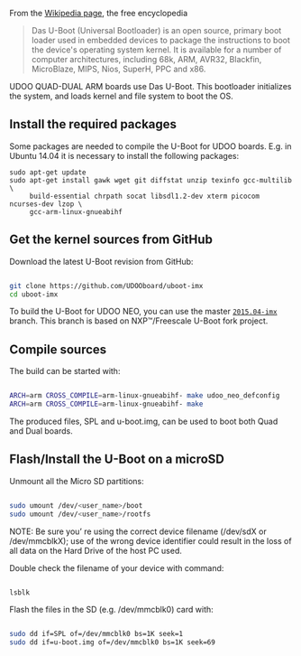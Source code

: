 
From the [Wikipedia page](https://en.wikipedia.org/wiki/Das_U-Boot), the free encyclopedia

>Das U-Boot (Universal Bootloader) is an open source, primary boot loader used in embedded devices to package the instructions to boot the device's operating system kernel. It is available for a number of computer architectures, including 68k, ARM, AVR32, Blackfin, MicroBlaze, MIPS, Nios, SuperH, PPC and x86.

UDOO QUAD-DUAL ARM boards use Das U-Boot. This bootloader initializes the system, and loads kernel and file system to boot the OS.

## Install the required packages

Some packages are needed to compile the U-Boot for UDOO boards.
E.g. in Ubuntu 14.04 it is necessary to install the following packages:

    sudo apt-get update
    sudo apt-get install gawk wget git diffstat unzip texinfo gcc-multilib \
         build-essential chrpath socat libsdl1.2-dev xterm picocom ncurses-dev lzop \
         gcc-arm-linux-gnueabihf

## Get the kernel sources from GitHub

Download the latest U-Boot revision from GitHub:

```bash

git clone https://github.com/UDOOboard/uboot-imx
cd uboot-imx

```

To build the U-Boot for UDOO NEO, you can use the master [`2015.04-imx`](https://github.com/UDOOboard/uboot-imx) branch.
This branch is based on NXP&trade;/Freescale U-Boot fork project.

## Compile sources

The build can be started with:

```bash

ARCH=arm CROSS_COMPILE=arm-linux-gnueabihf- make udoo_neo_defconfig
ARCH=arm CROSS_COMPILE=arm-linux-gnueabihf- make

```
The produced files, SPL and u-boot.img, can be used to boot both Quad and Dual boards.

## Flash/Install the U-Boot on a microSD

Unmount all the Micro SD partitions:

```bash

sudo umount /dev/<user_name>/boot
sudo umount /dev/<user_name>/rootfs

```

NOTE: Be sure you’ re using the correct device filename (/dev/sdX or /dev/mmcblkX); use of the wrong device identifier could result in the loss of all data on the Hard Drive of the host PC used.

Double check the filename of your device with command:

```bash

lsblk

```

Flash the files in the SD (e.g. /dev/mmcblk0) card with:


```bash

sudo dd if=SPL of=/dev/mmcblk0 bs=1K seek=1
sudo dd if=u-boot.img of=/dev/mmcblk0 bs=1K seek=69

```
